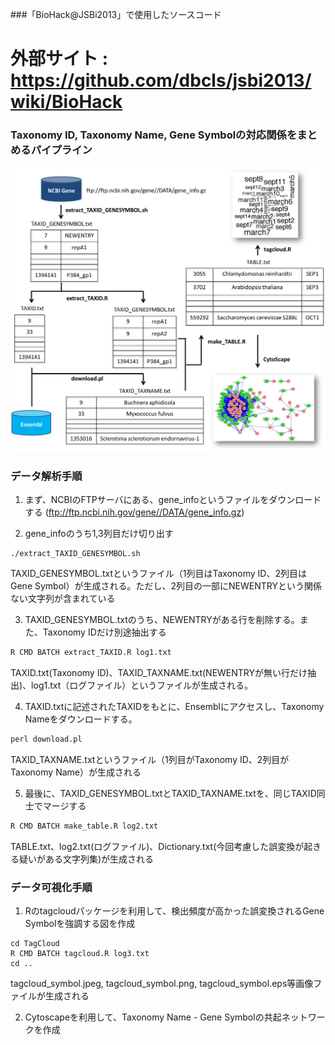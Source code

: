 ###「BioHack@JSBi2013」で使用したソースコード

外部サイト : https://github.com/dbcls/jsbi2013/wiki/BioHack
=======

### Taxonomy ID, Taxonomy Name, Gene Symbolの対応関係をまとめるパイプライン

![my image](Figure_schema.png)

### データ解析手順
1. まず、NCBIのFTPサーバにある、gene_infoというファイルをダウンロードする (ftp://ftp.ncbi.nih.gov/gene//DATA/gene_info.gz)

2. gene_infoのうち1,3列目だけ切り出す
```
./extract_TAXID_GENESYMBOL.sh
```
TAXID_GENESYMBOL.txtというファイル（1列目はTaxonomy ID、2列目はGene Symbol）が生成される。ただし、2列目の一部にNEWENTRYという関係ない文字列が含まれている


3. TAXID_GENESYMBOL.txtのうち、NEWENTRYがある行を削除する。また、Taxonomy IDだけ別途抽出する
```r
R CMD BATCH extract_TAXID.R log1.txt
```
TAXID.txt(Taxonomy ID)、TAXID_TAXNAME.txt(NEWENTRYが無い行だけ抽出)、log1.txt（ログファイル）というファイルが生成される。


4. TAXID.txtに記述されたTAXIDをもとに、Ensemblにアクセスし、Taxonomy Nameをダウンロードする。
```perl
perl download.pl
```
TAXID_TAXNAME.txtというファイル（1列目がTaxonomy ID、2列目がTaxonomy Name）が生成される


5. 最後に、TAXID_GENESYMBOL.txtとTAXID_TAXNAME.txtを、同じTAXID同士でマージする
```r
R CMD BATCH make_table.R log2.txt
```
TABLE.txt、log2.txt(ログファイル)、Dictionary.txt(今回考慮した誤変換が起きる疑いがある文字列集)が生成される


### データ可視化手順
1. Rのtagcloudパッケージを利用して、検出頻度が高かった誤変換されるGene Symbolを強調する図を作成
```
cd TagCloud
R CMD BATCH tagcloud.R log3.txt
cd ..
```
tagcloud_symbol.jpeg, tagcloud_symbol.png, tagcloud_symbol.eps等画像ファイルが生成される

2. Cytoscapeを利用して、Taxonomy Name - Gene Symbolの共起ネットワークを作成
